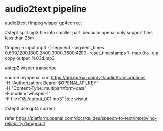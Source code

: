 # audio2text pipeline
audio2text  ffmpeg wisper gp4correct


#step1  split mp3 file into smaller part, because openai only support files less than 25m

ffmpeg -i input.mp3 -f segment -segment_times 0,600,1200,1800,2400,3000,3600,4200 -reset_timestamps 1 -map 0:a -c:a copy output_%03d.mp3


#step2  wisper transcripe

source myopenai
curl  https://api.openai.com/v1/audio/transcriptions \
  -H "Authorization: Bearer $OPENAI_API_KEY" \
  -H "Content-Type: multipart/form-data" \
  -F model="whisper-1" \
  -F file="@./output_001.mp3" |tee wisout



#step3  use gpt4 correct


refer
https://platform.openai.com/docs/guides/speech-to-text/improving-reliability?lang=curl

